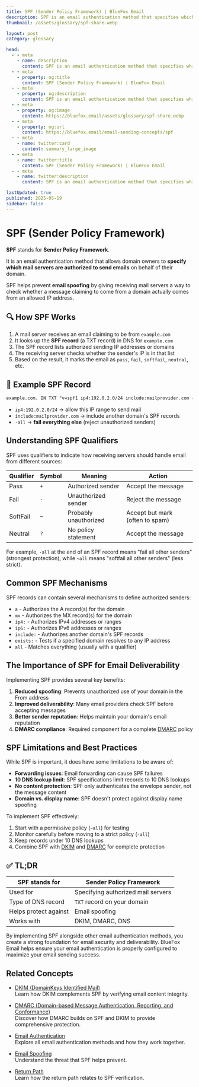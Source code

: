 ```yaml
---
title: SPF (Sender Policy Framework) | BlueFox Email
description: SPF is an email authentication method that specifies which mail servers are authorized to send emails on behalf of your domain, helping prevent email spoofing and improving deliverability.
thumbnail: /assets/glossary/spf-share.webp

layout: post
category: glossary

head:
  - - meta
    - name: description
      content: SPF is an email authentication method that specifies which mail servers are authorized to send emails on behalf of your domain, helping prevent email spoofing and improving deliverability.
  - - meta
    - property: og:title
      content: SPF (Sender Policy Framework) | BlueFox Email
  - - meta
    - property: og:description
      content: SPF is an email authentication method that specifies which mail servers are authorized to send emails on behalf of your domain, helping prevent email spoofing and improving deliverability.
  - - meta
    - property: og:image
      content: https://bluefox.email/assets/glossary/spf-share.webp
  - - meta
    - property: og:url
      content: https://bluefox.email/email-sending-concepts/spf
  - - meta
    - name: twitter:card
      content: summary_large_image
  - - meta
    - name: twitter:title
      content: SPF (Sender Policy Framework) | BlueFox Email
  - - meta
    - name: twitter:description
      content: SPF is an email authentication method that specifies which mail servers are authorized to send emails on behalf of your domain, helping prevent email spoofing and improving deliverability.

lastUpdated: true
published: 2025-05-19
sidebar: false
---
```


# SPF (Sender Policy Framework)

**SPF** stands for **Sender Policy Framework**.

It is an email authentication method that allows domain owners to **specify which mail servers are authorized to send emails** on behalf of their domain.

SPF helps prevent **email spoofing** by giving receiving mail servers a way to check whether a message claiming to come from a domain actually comes from an allowed IP address.

## 🔍 How SPF Works

1. A mail server receives an email claiming to be from `example.com`
2. It looks up the **SPF record** (a TXT record) in DNS for `example.com`
3. The SPF record lists authorized sending IP addresses or domains
4. The receiving server checks whether the sender's IP is in that list
5. Based on the result, it marks the email as `pass`, `fail`, `softfail`, `neutral`, etc.

## 📁 Example SPF Record

```txt
example.com. IN TXT "v=spf1 ip4:192.0.2.0/24 include:mailprovider.com -all"
```

- `ip4:192.0.2.0/24` → allow this IP range to send mail
- `include:mailprovider.com` → include another domain's SPF records
- `-all` → **fail everything else** (reject unauthorized senders)

## Understanding SPF Qualifiers

SPF uses qualifiers to indicate how receiving servers should handle email from different sources:

| Qualifier | Symbol | Meaning | Action |
|-----------|--------|---------|--------|
| Pass | `+` | Authorized sender | Accept the message |
| Fail | `-` | Unauthorized sender | Reject the message |
| SoftFail | `~` | Probably unauthorized | Accept but mark (often to spam) |
| Neutral | `?` | No policy statement | Accept the message |

For example, `-all` at the end of an SPF record means "fail all other senders" (strongest protection), while `~all` means "softfail all other senders" (less strict).

## Common SPF Mechanisms

SPF records can contain several mechanisms to define authorized senders:

- `a` - Authorizes the A record(s) for the domain
- `mx` - Authorizes the MX record(s) for the domain
- `ip4:` - Authorizes IPv4 addresses or ranges
- `ip6:` - Authorizes IPv6 addresses or ranges
- `include:` - Authorizes another domain's SPF records
- `exists:` - Tests if a specified domain resolves to any IP address
- `all` - Matches everything (usually with a qualifier)

## The Importance of SPF for Email Deliverability

Implementing SPF provides several key benefits:

1. **Reduced spoofing**: Prevents unauthorized use of your domain in the From address
2. **Improved deliverability**: Many email providers check SPF before accepting messages
3. **Better sender reputation**: Helps maintain your domain's email reputation
4. **DMARC compliance**: Required component for a complete [DMARC](/email-sending-concepts/dmarc) policy

## SPF Limitations and Best Practices

While SPF is important, it does have some limitations to be aware of:

- **Forwarding issues**: Email forwarding can cause SPF failures
- **10 DNS lookup limit**: SPF specifications limit records to 10 DNS lookups
- **No content protection**: SPF only authenticates the envelope sender, not the message content
- **Domain vs. display name**: SPF doesn't protect against display name spoofing

To implement SPF effectively:

1. Start with a permissive policy (`~all`) for testing
2. Monitor carefully before moving to a strict policy (`-all`)
3. Keep records under 10 DNS lookups
4. Combine SPF with [DKIM](/email-sending-concepts/dkim) and [DMARC](/email-sending-concepts/dmarc) for complete protection

## ✅ TL;DR

| SPF stands for | **Sender Policy Framework** |
|----------------|----------------------------|
| Used for | Specifying authorized mail servers |
| Type of DNS record | `TXT` record on your domain |
| Helps protect against | Email spoofing |
| Works with | DKIM, DMARC, DNS |

By implementing SPF alongside other email authentication methods, you create a strong foundation for email security and deliverability. BlueFox Email helps ensure your email authentication is properly configured to maximize your email sending success.

## Related Concepts

- [DKIM (DomainKeys Identified Mail)](/email-sending-concepts/dkim-new)  
  Learn how DKIM complements SPF by verifying email content integrity.

- [DMARC (Domain-based Message Authentication, Reporting, and Conformance)](/email-sending-concepts/dmarc-new)  
  Discover how DMARC builds on SPF and DKIM to provide comprehensive protection.

- [Email Authentication](/email-sending-concepts/email-authentication-new)  
  Explore all email authentication methods and how they work together.

- [Email Spoofing](/email-sending-concepts/email-spoofing-new)  
  Understand the threat that SPF helps prevent.

- [Return Path](/email-sending-concepts/return-path-new)  
  Learn how the return path relates to SPF verification.
